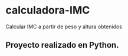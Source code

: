# calculadora-IMC
Calcular IMC a partir de peso y altura obtenidos

## Proyecto realizado en Python.
